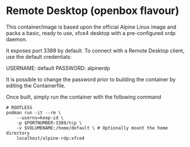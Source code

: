 # Remote Desktop (openbox flavour)
This container/image is based upon the official Alpine Linux image and packs a basic, ready to use, xfce4 desktop with a pre-configured xrdp daemon.

It exposes port 3389 by default. To connect with a Remote Desktop client, use the default credentials:

USERNAME: default
PASSWORD: alpinerdp

It is possible to change the password prior to building the container by editing the Containerfile.

Once built, simply run the container with the following command

```
# ROOTLESS
podman run -it --rm \
    --userns=keep-id \
    -p $PORTNUMBER:3389/tcp \
    -v $VOLUMENAME:/home/default \ # Optionally mount the home directory
    localhost/alpine-rdp:xfce4
```